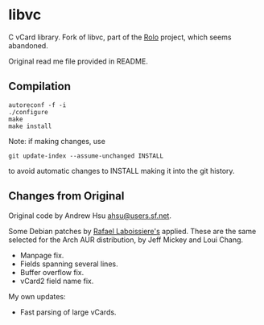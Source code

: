 # libvc

C vCard library.  Fork of libvc, part of the [Rolo](http://rolo.sourceforge.net/) project, which seems abandoned.

Original read me file provided in README.

## Compilation

    autoreconf -f -i
    ./configure
    make
    make install

Note: if making changes, use

    git update-index --assume-unchanged INSTALL

to avoid automatic changes to INSTALL making it into the git history.

## Changes from Original

Original code by Andrew Hsu <ahsu@users.sf.net>.

Some Debian patches by [Rafael Laboissiere's](https://anonscm.debian.org/cgit/users/rafael/deb-pkg/libvc.git/) applied.  These are the same selected for the Arch AUR distribution, by Jeff Mickey and Loui Chang.

* Manpage fix.
* Fields spanning several lines.
* Buffer overflow fix.
* vCard2 field name fix.

My own updates:

* Fast parsing of large vCards.
